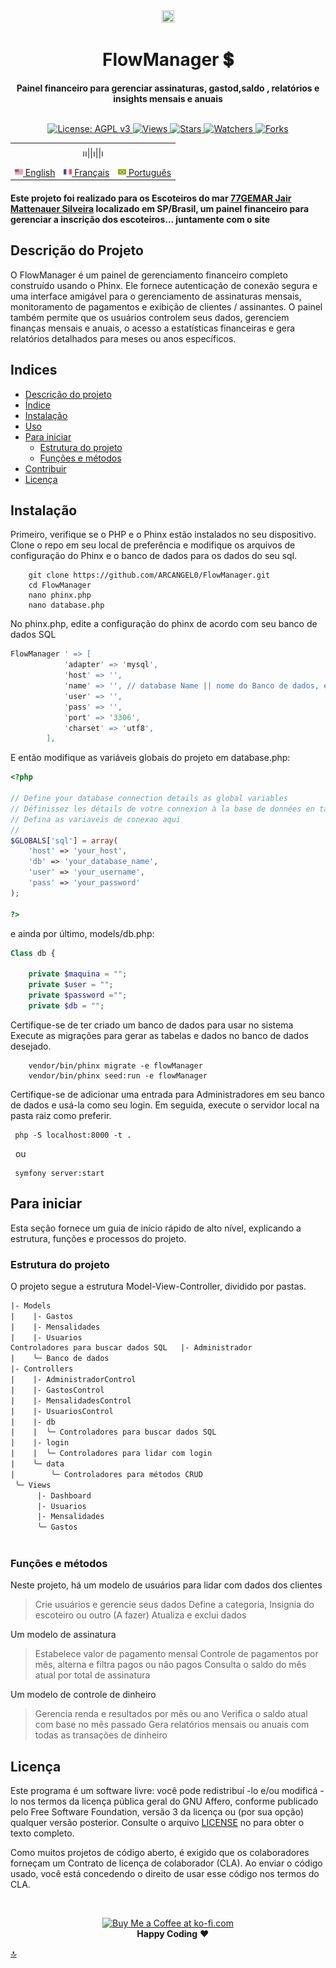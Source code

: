
<div align="center">
    <img height="20%" width="20%" src="https://cdn-icons-png.flaticon.com/512/5501/5501564.png" >
  <br>
  <h1>FlowManager 💲</h1>
  <strong>Painel financeiro para gerenciar assinaturas, gastod,saldo , relatórios e insights mensais e anuais</strong>
</div>
<br>
<p align="center">
  
  <a href="https://www.gnu.org/licenses/agpl-3.0">
    <img src="https://img.shields.io/badge/License-AGPL_v3-blue.svg" alt="License: AGPL v3">
</a>
<a href="https://github.com/ARCANGEL0/FlowManager">
    <img src="https://views.whatilearened.today/views/github/ARCANGEL0/FlowManager.svg" alt="Views">
</a>
<a href="https://github.com/ARCANGEL0/FlowManager">
    <img src="https://img.shields.io/github/stars/ARCANGEL0/FlowManager?label=Stars&color=yellow&style=flat-square" alt="Stars">
</a>
<a href="https://github.com/ARCANGEL0/FlowManager">
    <img src="https://img.shields.io/github/watchers/ARCANGEL0/FlowManager?label=Watchers&color=green&style=flat-square" alt="Watchers">
</a>
<a href="https://github.com/ARCANGEL0/FlowManager">
    <img src="https://img.shields.io/github/forks/ARCANGEL0/FlowManager?label=Forks&color=orange&style=flat-square" alt="Forks">
</a>
</p>

  <table align="center">
 <tr align='center'>
 <td colspan="3">
 ၊၊||၊||၊
 </td>
 </tr>
 <tr><td><a href="README.md"><img src="https://raw.githubusercontent.com/ARCANGEL0/ARCANGEL0/master/img/us-flag.png" height="13"> English</a></td>
 <td><a href="README_fr.md"><img src="https://raw.githubusercontent.com/ARCANGEL0/ARCANGEL0/master/img/fr-flag.png" height="13"> Français</a></td>
 <td><a href="README_pt.md"><img src="https://raw.githubusercontent.com/ARCANGEL0/ARCANGEL0/master/img/br-flag.png" height="13"> Português</a></td></tr>
</table>

#### Este projeto foi realizado para os Escoteiros do mar [77GEMAR Jair Mattenauer Silveira](https://www.77gemar-jairmattenauer.com) localizado em SP/Brasil, um painel financeiro para gerenciar a inscrição dos escoteiros... juntamente com o site

## Descrição do Projeto

O FlowManager é um painel de gerenciamento financeiro completo construído usando o Phinx. Ele fornece autenticação de conexão segura e uma interface amigável para o gerenciamento de assinaturas mensais, monitoramento de pagamentos e exibição de clientes / assinantes. O painel também permite que os usuários controlem seus dados, gerenciem finanças mensais e anuais, o acesso a estatísticas financeiras e gera relatórios detalhados para meses ou anos específicos.

## Indices

- [Descrição do projeto](#Descrição-do-projeto)
- [Índice](#indice)
- [Instalação](#instalação)
- [Uso](#uso)
- [Para iniciar](#para-iniciar)
  - [Estrutura do projeto](#estrutura-do-projeto)
  - [Funções e métodos](#funções-e-métodos)
- [Contribuir](#contribuir)
- [Licença](#Licença)

## Instalação 


Primeiro, verifique se o PHP e o Phinx estão instalados no seu dispositivo. Clone o repo em seu local de preferência e modifique os arquivos de configuração do Phinx e o banco de dados para os dados do seu sql.

```shell
    git clone https://github.com/ARCANGEL0/FlowManager.git
    cd FlowManager
    nano phinx.php
    nano database.php
```
No phinx.php, edite a configuração do phinx de acordo com seu banco de dados SQL
```php 
FlowManager ' => [
            'adapter' => 'mysql',
            'host' => '',
            'name' => '', // database Name || nome do Banco de dados, é preciso já existir um banco com esse nome
            'user' => '',
            'pass' => '',
            'port' => '3306',
            'charset' => 'utf8',
        ],

```
E então modifique as variáveis globais do projeto em database.php:
```php
<?php

// Define your database connection details as global variables
// Définissez les détails de votre connexion à la base de données en tant que variables globales
// Defina as variaveis de conexao aqui
// 
$GLOBALS['sql'] = array(
    'host' => 'your_host',
    'db' => 'your_database_name',
    'user' => 'your_username',
    'pass' => 'your_password'
);

?>
```
e ainda por último, models/db.php:
```php
Class db {
	
	private $maquina = "";
	private $user = "";
	private $password ="";
	private $db = "";
```

Certifique-se de ter criado um banco de dados para usar no sistema
Execute as migrações para gerar as tabelas e dados no banco de dados desejado.

```shell
    vendor/bin/phinx migrate -e flowManager
    vendor/bin/phinx seed:run -e flowManager
 ```

Certifique-se de adicionar uma entrada para Administradores em seu banco de dados e usá-la como seu login.
 Em seguida, execute o servidor local na pasta raiz como preferir.

```shell
 php -S localhost:8000 -t . 
```
 &nbsp; ou

```shell
 symfony server:start
```



## Para iniciar 

Esta seção fornece um guia de início rápido de alto nível, explicando a estrutura, funções e processos do projeto.

### Estrutura do projeto 

O projeto segue a estrutura Model-View-Controller, dividido por pastas.

```txt
|- Models 
|    |- Gastos
|    |- Mensalidades
|    |- Usuarios
Controladores para buscar dados SQL   |- Administrador
|    ╰─ Banco de dados
|- Controllers
|    |- AdministradorControl
|    |- GastosControl
|    |- MensalidadesControl
|    |- UsuariosControl
|    |- db
|    |  ╰─ Controladores para buscar dados SQL
|    |- login
|    |  ╰─ Controladores para lidar com login
|    ╰─ data
|        ╰─ Controladores para métodos CRUD
 ╰─ Views
      |- Dashboard
      |- Usuarios
      |- Mensalidades
      ╰─ Gastos
      
```

### Funções e métodos

Neste projeto, há um modelo de usuários para lidar com dados dos clientes 
 > Crie usuários e gerencie seus dados 
 > Define a categoria, Insignia do escoteiro ou outro (A fazer) 
 > Atualiza e exclui dados 

 Um modelo de assinatura 
 > Estabelece valor de pagamento mensal 
 > Controle de pagamentos por mês, alterna e filtra pagos ou não pagos 
 > Consulta o saldo do mês atual por total de assinatura 

 Um modelo de controle de dinheiro 
 > Gerencia renda e resultados por mês ou ano 
 > Verifica o saldo atual com base no mês passado 
 > Gera relatórios mensais ou anuais com todas as transações de dinheiro

## Licença 

Este programa é um software livre: você pode redistribuí -lo e/ou modificá -lo nos termos da licença pública geral do GNU Affero, conforme publicado pelo Free Software Foundation, versão 3 da licença ou (por sua opção) qualquer versão posterior. Consulte o arquivo [LICENSE](./LICENSE) no para obter o texto completo. 

Como muitos projetos de código aberto, é exigido que os colaboradores forneçam um Contrato de licença de colaborador (CLA). Ao enviar o código usado, você está concedendo o direito de usar esse código nos termos do CLA.

<br>


<p align="center">
 <a href="https://ko-fi.com/henryarcangelo">
   <img src="https://ko-fi.com/img/githubbutton_sm.svg" alt="Buy Me a Coffee at ko-fi.com" data-canonical-src="https://ko-fi.com/img/githubbutton_sm.svg" style="max-width: 100%;">
 </a> <br>
&nbsp;&nbsp;&nbsp; <strong>Happy Coding</strong> ❤️
</p>



[🔝](#Indices)